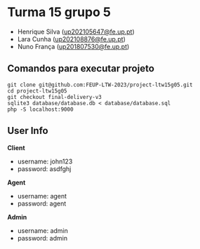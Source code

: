 <h1>Turma 15 grupo 5</h1>

- Henrique Silva (up202105647@fe.up.pt)
- Lara Cunha (up202108876@fe.up.pt)
- Nuno França (up201807530@fe.up.pt)

<h2>Comandos para executar projeto</h2>

```
git clone git@github.com:FEUP-LTW-2023/project-ltw15g05.git
cd project-ltw15g05
git checkout final-delivery-v3
sqlite3 database/database.db < database/database.sql
php -S localhost:9000
```

<h2>User Info</h2>

<b>Client</b>

- username: john123
- password: asdfghj

<b>Agent</b>

- username: agent
- password: agent

<b>Admin</b>

- username: admin
- password: admin
